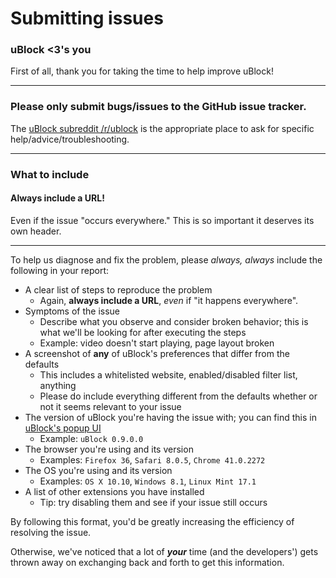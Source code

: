 # Submitting issues

### uBlock <3's you

First of all, thank you for taking the time to help improve uBlock!

---

### **Please only submit bugs/issues to the GitHub issue tracker.**

The [uBlock subreddit /r/ublock](https://reddit.com/r/ublock) is the appropriate place to ask for specific help/advice/troubleshooting.

---

### What to include

#### Always include a URL!

Even if the issue "occurs everywhere." This is so important it deserves its own header.

---

To help us diagnose and fix the problem, please *always, always* include the following in your report:

* A clear list of steps to reproduce the problem
  * Again, **always include a URL**, _even_ if "it happens everywhere".
* Symptoms of the issue
  * Describe what you observe and consider broken behavior; this is what we'll be looking for after executing the steps
  * Example: video doesn't start playing, page layout broken
* A screenshot of **any** of uBlock's preferences that differ from the defaults
  * This includes a whitelisted website, enabled/disabled filter list, anything
  * Please do include everything different from the defaults whether or not it seems relevant to your issue
* The version of uBlock you're having the issue with; you can find this in [uBlock's popup UI](https://github.com/chrisaljoudi/uBlock/wiki/Quick-guide:-popup-user-interface)
  * Example: `uBlock 0.9.0.0`
* The browser you're using and its version
  * Examples: `Firefox 36`, `Safari 8.0.5`, `Chrome 41.0.2272` 
* The OS you're using and its version
  * Examples: `OS X 10.10`, `Windows 8.1`, `Linux Mint 17.1`
* A list of other extensions you have installed
  * Tip: try disabling them and see if your issue still occurs

By following this format, you'd be greatly increasing the efficiency of resolving the issue.

Otherwise, we've noticed that a lot of ***your*** time (and the developers') gets thrown away on exchanging back and forth to get this information.
